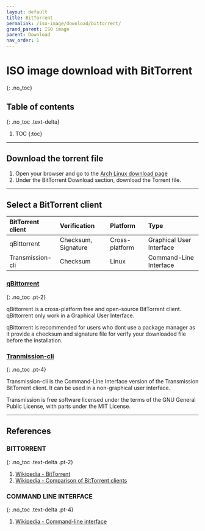 ```yaml
---
layout: default
title: BitTorrent
permalink: /iso-image/download/bittorrent/
grand_parent: ISO image
parent: Download
nav_order: 1
---
```


# ISO image download with BitTorrent
{: .no_toc}

## Table of contents
{: .no_toc .text-delta}

1. TOC
{:toc}

---

## Download the torrent file

1. Open your browser and go to the [Arch Linux download page](https://www.archlinux.org/download/)
1. Under the BitTorrent Download section, download the Torrent file.

---

## Select a BitTorrent client

| BitTorrent client | Verification        | Platform       | Type                     |
| :---------------- | :------------------ | :------------- | :----------------------- |
| qBittorrent       | Checksum, Signature | Cross-platform | Graphical User Interface |
| Transmission-cli  | Checksum            | Linux          | Command-Line Interface   |

### [qBittorrent](/Andromeda/iso-image/download/bittorrent/qbittorrent)
{: .no_toc .pt-2}

qBittorrent is a cross-platform free and open-source BitTorrent client. qBittorrent only work in a Graphical User Interface.

qBittorrent is recommended for users who dont use a package manager as it provide a checksum and signature file for verify your downloaded file before the installation.

### [Tranmission-cli](/Andromeda/iso-image/download/bittorrent/transmission-cli)
{: .no_toc .pt-4}

Transmission-cli is the Command-Line Interface version of the Transmission BitTorrent client. It can be used in a non-graphical user interface.

Transmission is free software licensed under the terms of the GNU General Public License, with parts under the MIT License.

---

## References

### BITTORRENT
{: .no_toc .text-delta .pt-2}

1. [Wikipedia - BitTorrent](https://en.wikipedia.org/wiki/BitTorrent)
1. [Wikipedia - Comparison of BitTorrent clients](https://en.wikipedia.org/wiki/Comparison_of_BitTorrent_clients)

### COMMAND LINE INTERFACE
{: .no_toc .text-delta .pt-4}

1. [Wikipedia - Command-line interface](https://en.wikipedia.org/wiki/Command-line_interface)
